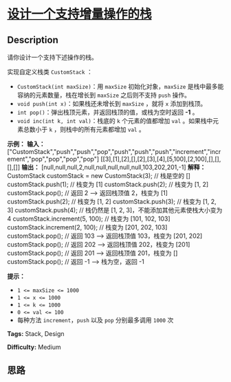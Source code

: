 # [设计一个支持增量操作的栈][title]

## Description

请你设计一个支持下述操作的栈。

实现自定义栈类 `CustomStack` ：

  * `CustomStack(int maxSize)`：用 `maxSize` 初始化对象，`maxSize` 是栈中最多能容纳的元素数量，栈在增长到 `maxSize` 之后则不支持 `push` 操作。
  * `void push(int x)`：如果栈还未增长到 `maxSize` ，就将 `x` 添加到栈顶。
  * `int pop()`：弹出栈顶元素，并返回栈顶的值，或栈为空时返回 **-1** 。
  * `void inc(int k, int val)`：栈底的 `k` 个元素的值都增加 `val` 。如果栈中元素总数小于 `k` ，则栈中的所有元素都增加 `val` 。



**示例：**
            **输入：**    ["CustomStack","push","push","pop","push","push","push","increment","increment","pop","pop","pop","pop"]    [[3],[1],[2],[],[2],[3],[4],[5,100],[2,100],[],[],[],[]]    **输出：**    [null,null,null,2,null,null,null,null,null,103,202,201,-1]    **解释：**    CustomStack customStack = new CustomStack(3); // 栈是空的 []    customStack.push(1);                          // 栈变为 [1]    customStack.push(2);                          // 栈变为 [1, 2]    customStack.pop();                            // 返回 2 --> 返回栈顶值 2，栈变为 [1]    customStack.push(2);                          // 栈变为 [1, 2]    customStack.push(3);                          // 栈变为 [1, 2, 3]    customStack.push(4);                          // 栈仍然是 [1, 2, 3]，不能添加其他元素使栈大小变为 4    customStack.increment(5, 100);                // 栈变为 [101, 102, 103]    customStack.increment(2, 100);                // 栈变为 [201, 202, 103]    customStack.pop();                            // 返回 103 --> 返回栈顶值 103，栈变为 [201, 202]    customStack.pop();                            // 返回 202 --> 返回栈顶值 202，栈变为 [201]    customStack.pop();                            // 返回 201 --> 返回栈顶值 201，栈变为 []    customStack.pop();                            // 返回 -1 --> 栈为空，返回 -1    



**提示：**

  * `1 <= maxSize <= 1000`
  * `1 <= x <= 1000`
  * `1 <= k <= 1000`
  * `0 <= val <= 100`
  * 每种方法 `increment`，`push` 以及 `pop` 分别最多调用 `1000` 次


**Tags:** Stack, Design

**Difficulty:** Medium

## 思路

[title]: https://leetcode-cn.com/problems/design-a-stack-with-increment-operation
